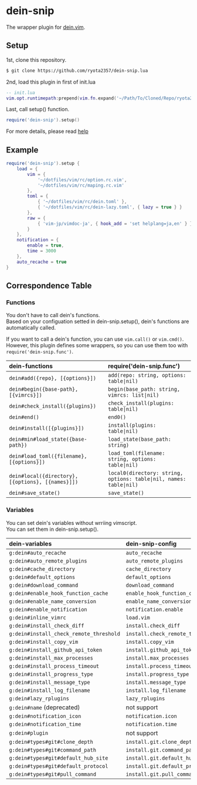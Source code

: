 # dein-snip

The wrapper plugin for [dein.vim](https://github.com/Shougo/dein.vim).

## Setup

1st, clone this repository.

```sh
$ git clone https://github.com/ryota2357/dein-snip.lua
```

2nd, load this plugin in first of init.lua

```lua
-- init.lua
vim.opt.runtimepath:prepend(vim.fn.expand('~/Path/To/Cloned/Repo/ryota2357/dein-snip.lua'))
```

Last, call setup() function.

```lua
require('dein-snip').setup()
```

For more details, please read [help](doc/dein-snip.txt)

## Example

```lua
require('dein-snip').setup {
    load = {
        vim = {
            '~/dotfiles/vim/rc/option.rc.vim',
            '~/dotfiles/vim/rc/maping.rc.vim'
        },
        toml = {
            { '~/dotfiles/vim/rc/dein.toml' },
            { '~/dotfiles/vim/rc/dein-lazy.toml', { lazy = true } }
        },
        raw = {
            { 'vim-jp/vimdoc-ja', { hook_add = 'set helplang=ja,en' } }
        }
    },
    notification = {
        enable = true,
        time = 3000
    },
    auto_recache = true
}
```

## Correspondence Table

### Functions

You don't have to call dein's functions.  
Based on your configuation setted in dein-snip.setup(), dein's functions are automatically called.

If you want to call a dein's function, you can use `vim.call()` or `vim.cmd()`.  
However, this plugin defines some wrappers, so you can use them too with `require('dein-snip.func')`.

| dein-functions                                    | require('dein-snip.func')                                           |
| :------------------------------------------------ | :------------------------------------------------------------------ |
| `dein#add({repo}, [{options}])`                   | `add(repo: string, options: table\|nil)`                            |
| `dein#begin({base-path}, [{vimrcs}])`             | `begin(base_path: string, vimrcs: list\|nil)`                       |
| `dein#check_install({plugins})`                   | `check_install(plugins: table\|nil)`                                |
| `dein#end()`                                      | `end0()`                                                            |
| `dein#install([{plugins}])`                       | `install(plugins: table\|nil)`                                      |
| `dein#min#load_state({base-path})`                | `load_state(base_path: string)`                                     |
| `dein#load_toml({filename}, [{options}])`         | `load_toml(filename: string, options: table\|nil)`                  |
| `dein#local({directory}, [{options}, [{names}]])` | `local0(directory: string, options: table\|nil, names: table\|nil)` |
| `dein#save_state()`                               | `save_state()`                                                      |

### Variables

You can set dein's variables without wrriing vimscript.  
You can set them in dein-snip.setup().

| dein-variables                          | dein-snip-config                 |
| :-------------------------------------- | :------------------------------- |
| `g:dein#auto_recache`                   | `auto_recache`                   |
| `g:dein#auto_remote_plugins`            | `auto_remote_plugins`            |
| `g:dein#cache_directory`                | `cache_directory`                |
| `g:dein#default_options`                | `default_options`                |
| `g:dein#download_command`               | `download_command`               |
| `g:dein#enable_hook_function_cache`     | `enable_hook_function_cache`     |
| `g:dein#enable_name_conversion`         | `enable_name_conversion`         |
| `g:dein#enable_notification`            | `notification.enable`            |
| `g:dein#inline_vimrc`                   | `load.vim`                       |
| `g:dein#install_check_diff`             | `install.check_diff`             |
| `g:dein#install_check_remote_threshold` | `install.check_remote_threshold` |
| `g:dein#install_copy_vim`               | `install.copy_vim`               |
| `g:dein#install_github_api_token`       | `install.github_api_token`       |
| `g:dein#install_max_processes`          | `install.max_processes`          |
| `g:dein#install_process_timeout`        | `install.process_timeout`        |
| `g:dein#install_progress_type`          | `install.progress_type`          |
| `g:dein#install_message_type`           | `install.message_type`           |
| `g:dein#install_log_filename`           | `install.log_filename`           |
| `g:dein#lazy_rplugins`                  | `lazy_rplugins`                  |
| `g:dein#name` (deprecated)              | not support                      |
| `g:dein#notification_icon`              | `notification.icon`              |
| `g:dein#notification_time`              | `notification.time`              |
| `g:dein#plugin`                         | not support                      |
| `g:dein#types#git#clone_depth`          | `install.git.clone_depth`        |
| `g:dein#types#git#command_path`         | `install.git.command_path`       |
| `g:dein#types#git#default_hub_site`     | `install.git.default_hub_site`   |
| `g:dein#types#git#default_protocol`     | `install.git.default_protocol`   |
| `g:dein#types#git#pull_command`         | `install.git.pull_command`       |
